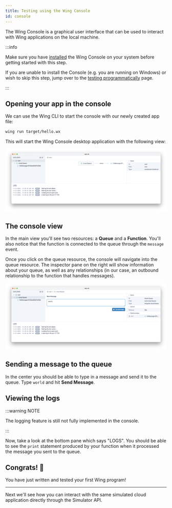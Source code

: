 ```yaml
---
title: Testing using the Wing Console
id: console
---
```


The Wing Console is a graphical user interface that can be used to interact with
Wing applications on the local machine.

:::info

Make sure you have [installed](./installation#wing-console) the Wing Console on your system
before getting started with this step.

If you are unable to install the Console (e.g. you are running on Windows) or wish to skip
this step, jump over to the [testing programmatically](./simulator) page.

:::

## Opening your app in the console

We can use the Wing CLI to start the console with our newly created app file:

```sh
wing run target/hello.wx
```

This will start the Wing Console desktop application with the following view:

![](./console-app.png)

## The console view

In the main view you'll see two resources: a **Queue** and a **Function**.
You'll also notice that the function is connected to the queue through the
`message` event.

Once you click on the queue resource, the console will navigate into the queue
resource. The inspector pane on the right will show information about your
queue, as well as any relationships (in our case, an outbound relationship to
the function that handles messages).

![](./console-queue.png)

## Sending a message to the queue

In the center you should be able to type in a message and send it to the queue.
Type `world` and hit **Send Message**.

## Viewing the logs

:::warning NOTE

The logging feature is still not fully implemented in the console.

:::

Now, take a look at the bottom pane which says "LOGS". You should be able to
see the `print` statement produced by your function when it processed the message
you sent to the queue.

## Congrats! :clap:

You have just written and tested your first Wing program!


---

Next we'll see how you can interact with the same simulated cloud application
directly through the Simulator API.
